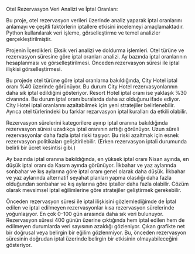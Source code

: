 Otel Rezervasyon Veri Analizi ve İptal Oranları:

Bu proje, otel rezervasyon verileri üzerinde analiz yaparak iptal oranlarını anlamayı ve çeşitli faktörlerin iptallere etkisini incelemeyi amaçlamaktadır.
Python kullanılarak veri işleme, görselleştirme ve temel analizler gerçekleştirilmiştir.

Projenin İçerdikleri:
Eksik veri analizi ve doldurma işlemleri.
Otel türüne ve rezervasyon süresine göre iptal oranları analizi.
Ay bazında iptal oranlarının hesaplanması ve görselleştirilmesi.
Önceden rezervasyon süresi ile iptal ilişkisi görselleştirmesi.

Bu projede otel türüne göre iptal oranlarna bakıldığında, City Hotel iptal oranı %40 üzerinde görünüyor. Bu durum City Hotel rezervasyonlarının daha sık iptal edildiğini gösteriyor.
Resort Hotel iptal oranı ise yaklaşık %30 civarında. Bu durum iptal oranı buralarda daha az olduğunu ifade ediyor.
City Hotel iptal oranlarını azaltabilmek için yeni stratejiler belirlenebilir. 
Ayrıca otel türlerindeki bu farklar rezarvasyon iptal kuralları da etkili olabilir.

Rezervasyon sürelerini kategorilere ayırıp iptal oranına bakıldığında rezervasyon süresi uzadıkça iptal oranının arttığı görünüyor. Uzun süreli rezervasyonlar daha fazla iptal riski taşıyor.
Bu riski azaltmak için esnek rezervasyon politikaları gelişitirilebilir. (Erken rezervasyon iptali durumunda belirli bir ücret kesintisi gibi.)

Ay bazında iptal oranına bakıldığında, en yüksek iptal oranı Nisan ayında, en düşük iptal oranı da Kasım ayında görünüyor. İlkbahar ve yaz aylarında sonbahar ve kış aylarına göre iptal oranı genel olarak daha düşük.
İlkbahar ve yaz aylarında alternatif seyahat planları yapma olasılığı daha fazla olduğundan sonbahar ve kış aylarına göre iptaller daha fazla olabilir.
Cözüm olarak mevsimsel iptal eğilimlerine göre stratejiler geliştirmek gerekebilir.

Önceden rezervasyon süresi ile iptal ilişkisini gözlemlediğimde de İptal edilen ve iptal edilmeyen rezervasyonlar kısa rezervasyon sürelerinde yoğunlaşıyor.
En çok 0–100 gün arasında daha sık veri bulunuyor. Rezervasyon süresi 400 günün üzerine çıktığında hem iptal edilen hem de edilmeyen durumlarda veri sayısının azaldığı gözleniyor.
Çıkan grafikte net bir doğrusal veya belirgin bir eğilim gözlenmiyor. Bu, önceden rezervasyon süresinin doğrudan iptal üzerinde belirgin bir etkisinin olmayabileceğini gösteriyor.


